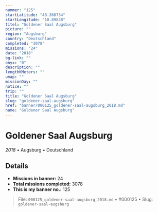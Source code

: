 ```yaml
---
nummer: "125"
startLatitude: "48.368734"
startLongitude: "10.89838"
titel: "Goldener Saal Augsburg"
picture: ""
region: "Augsburg"
country: "Deutschland"
completed: "3078"
missions: "24"
date: "2018"
bg-link: ""
onyx: "0"
description: ""
lengthKMeters: ""
umap: ""
missionDay: ""
notice: ""
trip: ""
title: "Goldener Saal Augsburg"
slug: "goldener-saal-augsburg"
href: "banner/000125_goldener-saal-augsburg_2018.md"
name: "Goldener Saal Augsburg"
---
```

# Goldener Saal Augsburg

*2018* • Augsburg • Deutschland





## Details

- **Missions in banner:** 24
- **Total missions completed:** 3078
- **This is my banner no.:** 125






> File: `000125_goldener-saal-augsburg_2018.md`
> • #000125
> • Slug: `goldener-saal-augsburg`
